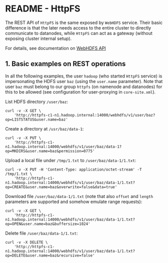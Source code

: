 # README - HttpFS

The REST API of `HttpFS` is the same exposed by `WebHDFS` service. Their basic difference is that the later needs access to the entire cluster to directly communicate to datanodes, while `HttpFS` can act as a gateway (without exposing cluster internal setup).

For details, see documentation on [WebHDFS API](https://hadoop.apache.org/docs/current/hadoop-project-dist/hadoop-hdfs/WebHDFS.html)

## 1. Basic examples on REST operations

In all the following examples, the user `hadoop` (who started `HttpFS` service) is impersonating the HDFS user `baz` (using the `user.name` parameter). 
Note that user `baz` must belong to our group `httpfs` (on namenode and datanodes) for this to be allowed (see configuration for user-proxying in `core-site.xml`). 

List HDFS directory `/user/baz`:

    curl -v -X GET \
        'http://httpfs-c1-n1.hadoop.internal:14000/webhdfs/v1/user/baz?op=LISTSTATUS&user.name=baz' 

Create a directory at `/usr/baz/data-1`:

    curl -v -X PUT \
        'http://httpfs-c1-n1.hadoop.internal:14000/webhdfs/v1/user/baz/data-1?op=MKDIRS&user.name=baz&permission=0775'

Upload a local file under `/tmp/1.txt` to `/user/baz/data-1/1.txt`:

    curl -v -X PUT -H 'Content-Type: application/octet-stream' -T /tmp/1.txt \
        'http://httpfs-c1-n1.hadoop.internal:14000/webhdfs/v1/user/baz/data-1/1.txt?op=CREATE&user.name=baz&overwrite=false&data=true'

Download file `/user/baz/data-1/1.txt` (note that also `offset` and `length` parameters are supported and somehow emulate range requests):
    
    curl -v -X GET \
        'http://httpfs-c1-n1.hadoop.internal:14000/webhdfs/v1/user/baz/data-1/1.txt?op=OPEN&user.name=baz&buffersize=1024' 

Delete file `/user/baz/data-1/1.txt`:

    curl -v -X DELETE \
        'http://httpfs-c1-n1.hadoop.internal:14000/webhdfs/v1/user/baz/data-1/1.txt?op=DELETE&user.name=baz&recursive=false'

